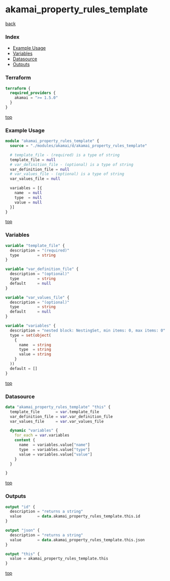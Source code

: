 # akamai_property_rules_template

[back](../akamai.md)

### Index

- [Example Usage](#example-usage)
- [Variables](#variables)
- [Datasource](#datasource)
- [Outputs](#outputs)

### Terraform

```terraform
terraform {
  required_providers {
    akamai = ">= 1.5.0"
  }
}
```

[top](#index)

### Example Usage

```terraform
module "akamai_property_rules_template" {
  source = "./modules/akamai/d/akamai_property_rules_template"

  # template_file - (required) is a type of string
  template_file = null
  # var_definition_file - (optional) is a type of string
  var_definition_file = null
  # var_values_file - (optional) is a type of string
  var_values_file = null

  variables = [{
    name  = null
    type  = null
    value = null
  }]
}
```

[top](#index)

### Variables

```terraform
variable "template_file" {
  description = "(required)"
  type        = string
}

variable "var_definition_file" {
  description = "(optional)"
  type        = string
  default     = null
}

variable "var_values_file" {
  description = "(optional)"
  type        = string
  default     = null
}

variable "variables" {
  description = "nested block: NestingSet, min items: 0, max items: 0"
  type = set(object(
    {
      name  = string
      type  = string
      value = string
    }
  ))
  default = []
}
```

[top](#index)

### Datasource

```terraform
data "akamai_property_rules_template" "this" {
  template_file       = var.template_file
  var_definition_file = var.var_definition_file
  var_values_file     = var.var_values_file

  dynamic "variables" {
    for_each = var.variables
    content {
      name  = variables.value["name"]
      type  = variables.value["type"]
      value = variables.value["value"]
    }
  }

}
```

[top](#index)

### Outputs

```terraform
output "id" {
  description = "returns a string"
  value       = data.akamai_property_rules_template.this.id
}

output "json" {
  description = "returns a string"
  value       = data.akamai_property_rules_template.this.json
}

output "this" {
  value = akamai_property_rules_template.this
}
```

[top](#index)